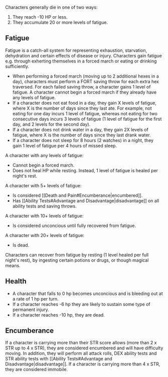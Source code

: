 Characters generally die in one of two ways:
1. They reach -10 HP or less.
2. They accumulate 20 or more levels of fatigue.

## Fatigue
Fatigue is a catch-all system for representing exhaustion, starvation, dehydration and certain effects of disease or injury. Characters gain fatigue e.g. through exherting themselves in a forced march or eating or drinking sufficiently.

* When performing a forced march (moving up to 2 additional hexes in a day), characters must perform a FORT saving throw for each extra hex traversed. For each failed saving throw, a character gains 1 level of fatigue. A character cannot begin a forced march if they already have any levels of fatigue.
* If a character does not eat food in a day, they gain X levels of fatigue, where X is the number of days since they last ate. For example, not eating for one day incurs 1 level of fatigue, whereas not eating for two consecutive days incurs 3 levels of fatigue (1 level of fatigue for the first day, and 2 levels for the second day).
* If a character does not drink water in a day, they gain 2X levels of fatigue, where X is the number of days since they last drank water.
* If a character does not sleep for 8 hours (2 watches) in a night, they gain 1 level of fatigue per 4 hours of missed sleep.

A character with any levels of fatigue:
* Cannot begin a forced march.
* Does not heal HP while resting. Instead, 1 level of fatigue is healed per night's rest.

A character with 5+ levels of fatigue:
* Is considered [[Death and Pain#Encumberance|encumbered]].
* Has [[Ability Tests#Advantage and Disadvantage|disadvantage]] on all ability tests and saving throws.

A character with 10+ levels of fatigue:
* Is considered unconcious until fully recovered from fatigue.

A character with 20+ levels of fatigue:
* Is dead.

Characters can recover from fatigue by resting (1 level healed per full night's rest), by ingesting certain potions or drugs, or though magical means.

## Health
* A character that falls to 0 hp becomes unconcious and is bleeding out at a rate of 1 hp per turn.
* If a character reaches -6 hp they are likely to sustain some type of permanent injury.
* If a character reaches -10 hp, they are dead.


## Encumberance
If a character is carrying more than their STR score allows (more than 2 x STR up to 4 x STR), they are considered encumbered and will have difficulty moving. In addition, they will perform all attack rolls, DEX ability tests and STR ability tests with [[Ability Tests#Advantage and Disadvantage|disadvantage]]. If a character is carrying more than 4 x STR, they are considered immobile.